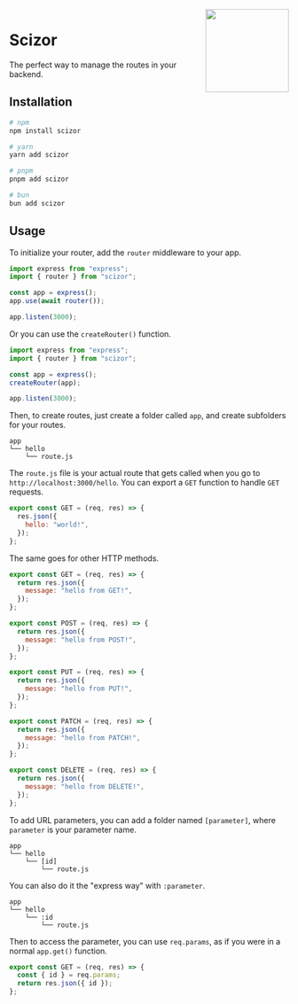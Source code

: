 <img align="right" src="https://github.com/ToastedDev/scizor/assets/50563138/79e9bdd0-cac3-4e6a-b093-b48f77710b4a" width="150">

# Scizor

The perfect way to manage the routes in your backend.

## Installation

```bash
# npm
npm install scizor

# yarn
yarn add scizor

# pnpm
pnpm add scizor

# bun
bun add scizor
```

## Usage

To initialize your router, add the `router` middleware to your app.

```js
import express from "express";
import { router } from "scizor";

const app = express();
app.use(await router());

app.listen(3000);
```

Or you can use the `createRouter()` function.

```js
import express from "express";
import { router } from "scizor";

const app = express();
createRouter(app);

app.listen(3000);
```

Then, to create routes, just create a folder called `app`, and create subfolders for your routes.

```
app
└── hello
    └── route.js
```

The `route.js` file is your actual route that gets called when you go to `http://localhost:3000/hello`. You can export a `GET` function to handle `GET` requests.

```js
export const GET = (req, res) => {
  res.json({
    hello: "world!",
  });
};
```

The same goes for other HTTP methods.

```js
export const GET = (req, res) => {
  return res.json({
    message: "hello from GET!",
  });
};

export const POST = (req, res) => {
  return res.json({
    message: "hello from POST!",
  });
};

export const PUT = (req, res) => {
  return res.json({
    message: "hello from PUT!",
  });
};

export const PATCH = (req, res) => {
  return res.json({
    message: "hello from PATCH!",
  });
};

export const DELETE = (req, res) => {
  return res.json({
    message: "hello from DELETE!",
  });
};
```

To add URL parameters, you can add a folder named `[parameter]`, where `parameter` is your parameter name.

```
app
└── hello
    └── [id]
        └── route.js
```

You can also do it the "express way" with `:parameter`.

```
app
└── hello
    └── :id
        └── route.js
```

Then to access the parameter, you can use `req.params`, as if you were in a normal `app.get()` function.

```js
export const GET = (req, res) => {
  const { id } = req.params;
  return res.json({ id });
};
```
